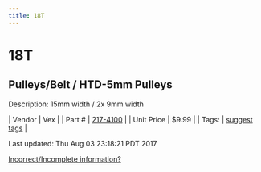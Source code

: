 ```yaml
---
title: 18T
---
```


# 18T
## Pulleys/Belt / HTD-5mm Pulleys
Description: 	15mm width / 2x 9mm width 

| Vendor | Vex | 
| Part # | [217-4100](http://www.vexrobotics.com/vexpro/motion/belts-and-pulleys/htdpulleys.html) | 
| Unit Price | $9.99 | 
| Tags: | [suggest tags](https://docs.google.com/forms/d/e/1FAIpQLSeWyY8v3RgOty-MyWmh9U0iivNYN_molChYyS-0U-o-kOAv_g/viewform) | 

Last updated: Thu Aug 03 23:18:21 PDT 2017

 [Incorrect/Incomplete information?](https://docs.google.com/forms/d/e/1FAIpQLSeWyY8v3RgOty-MyWmh9U0iivNYN_molChYyS-0U-o-kOAv_g/viewform)